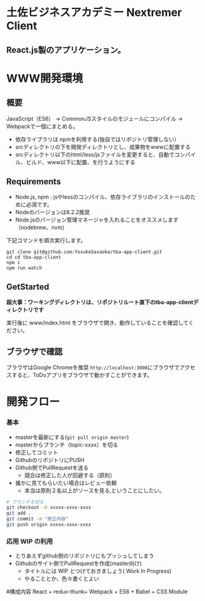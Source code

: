 # 土佐ビジネスアカデミー Nextremer Client

## React.js製のアプリケーション。

# WWW開発環境

## 概要

JavaScript（ES6） -> CommonJSスタイルのモジュールにコンパイル -> Webpackで一個にまとめる。

* 依存ライブラリは npmを利用する(独自ではリポジトリ管理しない）
* srcディレクトリの下を開発ディレクトリとし、成果物をwwwに配置する
* srcディレクトリ以下のhtml/less/jsファイルを変更すると、自動でコンパイル、ビルド、www以下に配置、を行うようにする

## Requirements

* Node.js, npm : jsやlessのコンパイル、依存ライブラリのインストールのために必須です。
* Nodeのバージョンは6.2.2推奨
* Node.jsのバージョン管理マネージャを入れることをオススメします（nodebrew、nvm）

下記コマンドを順次実行します。

```
git clone git@github.com:YosukeSasaoka/tba-app-client.git
cd cd tba-app-client
npm i
npm run watch

```

## GetStarted

**超大事：ワーキングディレクトリは、リポジトリルート直下のtba-app-clientディレクトリです**

実行後に www/index.html をブラウザで開き、動作していることを確認してください。

## ブラウザで確認
ブラウザはGoogle Chromeを推奨
`http://localhost:3000`にブラウザでアクセスすると、ToDoアプリをブラウザで動かすことができます。

# 開発フロー

### 基本

* masterを最新にする(`git pull origin master`)
* masterからブランチ（topic-xxxx）を切る
* 修正してコミット
* GithubのリポジトリにPUSH
* Github側でPullRequestを送る
    * 競合は修正した人が回避する（原則）
* 誰かに見てもらいたい場合はレビュー依頼
    * 本当は原則２名以上がソースを見る,ということにしたい。

```bash
# ブランチを切る
git checkout -b xxxxx-xxxx-xxxx
git add .
git commit -m "修正内容"
git push origin xxxxx-xxxx-xxxx
```

### 応用 WIP の利用

* とりあえずgithub側のリポジトリにもプッシュしてしまう
* Githubのサイト側でPullRequestを作成(master向け)
    * タイトルには WIP とつけておきましょう( Work In Progress)
    * やることとか、色々書くとよい

#構成内容
React + redux-thunk+ Webpack + ES6 + Babel + CSS Module
